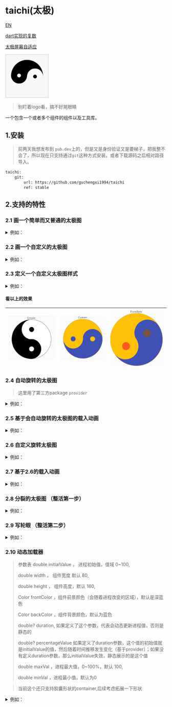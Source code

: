 # taichi(太极)

[EN](./README_en.md)

[dart实现的复数](./lib/src/complex/readme.md)

[太极屏幕自适应](./lib/src/fit/readme.md)

<img src="./md_images/taichi.gif" alt="taichi" style="zoom:20%;" />

> 别盯着logo看，搞不好晃眼睛

一个包含一个或者多个组件的组件以及工具库。

## 1.安装

> 前两天我想发布到 ```pub.dev```上的，但是又是身份验证又是要梯子，把我整不会了，所以现在只支持通过```git```这种方式安装。或者下载源码之后相对路径导入。

```
taichi:
    git:
        url: https://github.com/guchengxi1994/taichi
        ref: stable
```

## 2.支持的特性

### 2.1 画一个简单而又普通的太极图

<details>
  <summary>
    例如：
  </summary>

> 需要填入 ```size``` 参数.

```dart
import 'package:flutter/material.dart';
import 'package:taichi/taichi.dart';

class MainPage extends StatelessWidget {
  @override
  Widget build(BuildContext context) {
    return Scaffold(
      body: TaichiGraph.simple(size: 300),
    );
  }
}
```
</details>

### 2.2 画一个自定义的太极图

<details>
  <summary>
    例如：
  </summary>

> 参数 ```size``` 是必须的.
> 其它随意

``` dart
import 'package:flutter/material.dart';
import 'package:taichi/taichi.dart';

class MainPage extends StatelessWidget {
  @override
  Widget build(BuildContext context) {
    return Scaffold(
      body: TaichiGraph.custom(
              size: 300,
              color1: Colors.amber,
              color2: Colors.indigo,
              angle: 180,
            ),
    );
  }
}
```
</details>

### 2.3 定义一个自定义太极图样式


<details>
  <summary>
    例如：
  </summary>

```dart
import 'package:flutter/material.dart';
import 'package:taichi/taichi.dart';

class MainPage extends StatelessWidget {
  @override
  Widget build(BuildContext context) {
    TaichiGraphStyle style = TaichiGraphStyle(
      color1: Colors.amber,
      color2: Colors.indigo,
      dotFactor: 0.15,
      dotColor1: Colors.brown,
      dotColor2: Colors.deepOrange,
      size: 400,
      angle: 45,
    );

    return Scaffold(
      body: TaichiGraph.fromStyle(style),
    );
  }
}
```
</details>

#### 看以上的效果

| ![image-20220424172310394](./md_images/image-20220424172310394.png) | ![image-20220424172450290](./md_images/image-20220424172450290.png) | ![image-20220424172753461](./md_images/image-20220424172753461.png) |
| ------------------------------------------------------------------- | ------------------------------------------------------------------- | ------------------------------------------------------------------- |

### 2.4 自动旋转的太极图
> 这里用了第三方package ```provider```

<details>
  <summary>
    例如：
  </summary>

> 参数 ```size``` 是必须的.

```dart
import 'package:flutter/material.dart';
import 'package:taichi/taichi.dart';

class Page2 extends StatelessWidget {
  const Page2({Key? key}) : super(key: key);

  @override
  Widget build(BuildContext context) {
    return Scaffold(
      body: Center(
        child: TaichiAutoRotateGraph.simple(size: 100),
      ),
    );
  }
}
```

![20220424_1](./md_images/20220424_1.gif)
</details>

### 2.5 基于会自动旋转的太极图的载入动画

<details>
  <summary>
    例如：
  </summary>

```dart
import 'package:flutter/material.dart';
import 'package:taichi/taichi.dart';

class Page3 extends StatefulWidget {
  const Page3({Key? key}) : super(key: key);

  @override
  State<Page3> createState() => _Page3State();
}

class _Page3State extends State<Page3> {
  bool isLoading = false;

  @override
  Widget build(BuildContext context) {
    return TaichiOverlay.simple(
        isLoading,
        Scaffold(
          appBar: AppBar(
              leading: IconButton(
            icon: const Icon(Icons.arrow_left),
            onPressed: () {
              Navigator.of(context).pop();
            },
          )),
          body: SizedBox(
            height: 100,
            width: 200,
            child: ElevatedButton(
              onPressed: () {
                setState(() {
                  isLoading = !isLoading;
                });
                Future.delayed(const Duration(milliseconds: 2000))
                    .then((value) {
                  setState(() {
                    isLoading = !isLoading;
                  });
                });
              },
              child: const Text("change state"),
            ),
          ),
        ));
  }
}
```

![20220424_2](./md_images/20220424_2.gif)
</details>

### 2.6 自定义旋转太极图

<details>
  <summary>
    例如：
  </summary>
</details>

### 2.7 基于2.6的载入动画

<details>
  <summary>
    例如：
  </summary>
</details>

### 2.8 分裂的太极图 （整活第一步）

<details>
  <summary>
    例如：
  </summary>

  ``` dart
import 'package:flutter/material.dart';
import 'package:taichi/taichi.dart';

class Page4 extends StatelessWidget {
  const Page4({Key? key}) : super(key: key);

  @override
  Widget build(BuildContext context) {
    return Scaffold(
      body: Center(
        child:
            TaichiGraph.splited(color: Colors.blue, size: 500, gradient: true),
      ),
    );
  }
}
  ```
![image](./md_images/0427-1.png)

</details>

### 2.9 写轮眼 （整活第二步）
<details>
  <summary>
    例如：
  </summary>

  ``` dart
import 'package:flutter/material.dart';
import 'package:taichi/taichi.dart';

class Page5 extends StatelessWidget {
  const Page5({Key? key}) : super(key: key);

  @override
  Widget build(BuildContext context) {
    return Scaffold(
      body: Center(
        child: Container(
          color: Colors.white,
          child: TaichiGraph.uchiha(size: 100),
        ),
      ),
    );
  }
}
  ```
![image](./md_images/0427-2.png)

</details>

### 2.10 动态加载器

> 参数表
> double initialValue ， 进程初始值，值域 0~100,
>
> double width ， 组件宽度 默认 80,
>
> double height ， 组件高度，默认 160,
>
> Color frontColor ，组件前景颜色（会随着进程改变的区域），默认是深蓝色 
>
> Color backColor ，组件背景颜色，默认为蓝色 
>
> double? duration, 如果定义了这个参数，代表会动态更新进程值，否则是静态的
>
> double? percentageValue 如果定义了duration参数，这个值的初始值就是initialValue的值，然后随着时间推移发生变化（基于provider）；如果没有定义duration参数，那么initialValue失效，静态展示的是这个值
>
> double maxVal ，进程最大值，0~100%，默认 100,
>
> double minVal ，进程最小值，默认为0

> 当前这个还只支持胶囊形状的container,后续考虑拓展一下形状

<details>
  <summary>
    例如：
  </summary>
  



``` dart
import 'package:flutter/material.dart';
import 'package:taichi/taichi.dart';

class Page6 extends StatelessWidget {
  const Page6({Key? key}) : super(key: key);

  @override
  Widget build(BuildContext context) {
    return Scaffold(
      appBar: AppBar(
          leading: IconButton(
        icon: const Icon(Icons.arrow_left),
        onPressed: () {
          Navigator.of(context).pop();
        },
      )),
      body: Column(
        mainAxisAlignment: MainAxisAlignment.center,
        children: [
          Center(
            child: ProcessLoader.customWaveLoader(
                percentageValue: 30,
                maxVal: 80,
                backColor: const Color.fromARGB(255, 200, 43, 43),
                frontColor: const Color.fromARGB(255, 7, 255, 156)),
          ),
          const SizedBox(
            height: 50,
          ),
          Center(
            child: ProcessLoader.customWaveLoader(
                percentageValue: 30,
                duration: 2,
                maxVal: 80,
                backColor: Colors.white,
                frontColor: Colors.amber),
          ),
          const SizedBox(
            height: 50,
          ),
          Center(
            child: ProcessLoader.customWaveLoader(
                percentageValue: 30,
                duration: 5,
                maxVal: 100,
                backColor: const Color.fromARGB(255, 255, 255, 255),
                frontColor: const Color.fromARGB(255, 38, 68, 138)),
          ),
        ],
      ),
    );
  }
}
```

![image](./md_images/20220427_01.gif)

</details>
